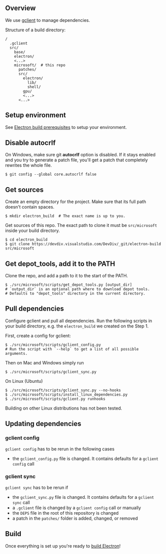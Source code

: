 ## Overview

We use [gclient][] to manage dependencies.

Structure of a build directory:
```
/
  .gclient
  src/
    base/
    electron/
    <...>
    microsoft/  # this repo
      patches/
      src/
        electron/
          lib/
          shell/
        gpu/
        <...>
      <...>
```

## Setup environment

See [Electron build prerequisites][] to setup your environment.

## Disable autocrlf

On Windows, make sure git **autocrlf** option is disabled. If it stays enabled and you try to 
generate a patch file, you'll get a patch that completely rewrites the whole file.
```
$ git config --global core.autocrlf false
```

## Get sources

Create an empty directory for the project.
Make sure that its full path doesn't contain spaces.
```
$ mkdir electron_build  # The exact name is up to you.
```

Get sources of this repo. The exact path to clone it must be `src/microsoft` inside your build directory.
```
$ cd electron_build
$ git clone https://devdiv.visualstudio.com/DevDiv/_git/electron-build src/microsoft
```

## Get depot_tools, add it to the PATH

Clone the repo, and add a path to it to the start of the PATH.

```
$ ./src/microsoft/scripts/get_depot_tools.py [output_dir]
# `output_dir` is an optional path where to download depot tools.
# Defaults to "depot_tools" directory in the current directory.
```

## Pull dependencies

Configure gclient and pull all dependencies.
Run the following scripts in your build directory, e.g. the `electron_build` we created on the Step 1.

First, create a config for gclient:
```
$ ./src/microsoft/scripts/gclient_config.py
# Run the script with `--help` to get a list of all possible arguments.
```

Then on Mac and Windows simply run
```
$ ./src/microsoft/scripts/gclient_sync.py
```

On Linux (Ubuntu)
```
$ ./src/microsoft/scripts/gclient_sync.py --no-hooks
$ ./src/microsoft/scripts/install_linux_dependencies.py
$ ./src/microsoft/scripts/gclient.py runhooks
```

Building on other Linux distributions has not been tested.

## Updating dependencies

### gclient config
`gclient config` has to be rerun in the following cases
- the `gclient_config.py` file is changed. It contains defaults for a `gclient config` call

### gclient sync
`gclient sync` has to be rerun if
- the `gclient_sync.py` file is changed. It contains defaults for a `gclient sync` call
- a `.gclient` file is changed by a `gclient config` call or manually
- the `DEPS` file in the root of this repository is changed
- a patch in the `patches/` folder is added, changed, or removed

## Build

Once everything is set up you're ready to [build Electron](build.md)!

[Electron build prerequisites]: https://electronjs.org/docs/development/build-instructions-gn#platform-prerequisites
[gclient]: https://www.chromium.org/developers/how-tos/depottools
